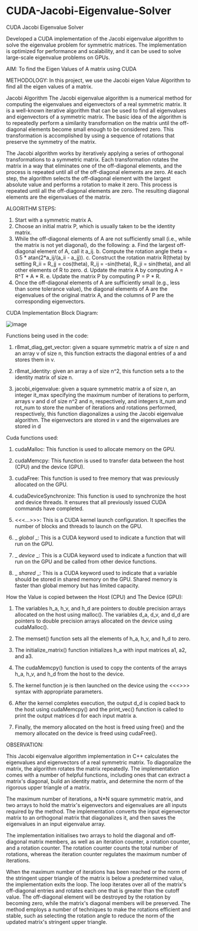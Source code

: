 # CUDA-Jacobi-Eigenvalue-Solver

CUDA Jacobi Eigenvalue Solver

Developed a CUDA implementation of the Jacobi eigenvalue algorithm to solve the eigenvalue problem for symmetric matrices. The implementation is optimized for performance and scalability, and it can be used to solve large-scale eigenvalue problems on GPUs.

AIM:
To find the Eigen Values of A matrix using CUDA

METHODOLOGY:
In this project, we use the Jacobi eigen Value Algorithm to find all the eigen values of a matrix.


Jacobi Algorithm
The Jacobi eigenvalue algorithm is a numerical method for computing the eigenvalues and eigenvectors of a real symmetric matrix. It is a well-known iterative algorithm that can be used to find all eigenvalues and eigenvectors of a symmetric matrix. The basic idea of the algorithm is to repeatedly perform a similarity transformation on the matrix until the off-diagonal elements become small enough to be considered zero. This transformation is accomplished by using a sequence of rotations that preserve the symmetry of the matrix.

The Jacobi algorithm works by iteratively applying a series of orthogonal transformations to a symmetric matrix. Each transformation rotates the matrix in a way that eliminates one of the off-diagonal elements, and the process is repeated until all of the off-diagonal elements are zero. At each step, the algorithm selects the off-diagonal element with the largest absolute value and performs a rotation to make it zero. This process is repeated until all the off-diagonal elements are zero. The resulting diagonal elements are the eigenvalues of the matrix.



ALGORITHM STEPS:

1.	Start with a symmetric matrix A.
2.	Choose an initial matrix P, which is usually taken to be the identity matrix.
3.	While the off-diagonal elements of A are not sufficiently small (i.e., while the matrix is not yet diagonal), do the following:
a.	Find the largest off-diagonal element of A, call it a_ij.
b.	Compute the rotation angle theta = 0.5 * atan(2*a_ij/(a_ii - a_jj)).
c.	Construct the rotation matrix R(theta) by setting R_ii = R_jj = cos(theta), R_ij = -sin(theta), R_ji = sin(theta), and all other elements of R to zero.
d.	Update the matrix A by computing A = R^T * A * R.
e.	Update the matrix P by computing P = P * R.
4.	Once the off-diagonal elements of A are sufficiently small (e.g., less than some tolerance value), the diagonal elements of A are the eigenvalues of the original matrix A, and the columns of P are the corresponding eigenvectors.


CUDA Implementation Block Diagram:

![image](https://github.com/athreyajamadagni/CUDA-Jacobi-Eigenvalue-Solver/assets/75878205/1686c04a-2761-4b39-8388-71fad298ceb3)

Functions being used in the code:

1.	r8mat_diag_get_vector: given a square symmetric matrix a of size n and an array v of size n, this function extracts the diagonal entries of a and stores them in v.

2.	 r8mat_identity: given an array a of size n^2, this function sets a to the identity matrix of size n.

3.	 jacobi_eigenvalue: given a square symmetric matrix a of size n, an integer it_max specifying the maximum number of iterations to perform, arrays v and d of size n^2 and n, respectively, and integers it_num and rot_num to store the number of iterations and rotations performed, respectively, this function diagonalizes a using the Jacobi eigenvalue algorithm. The eigenvectors are stored in v and the eigenvalues are stored in d

Cuda functions used:
1.	cudaMalloc: This function is used to allocate memory on the GPU.

2.	cudaMemcpy: This function is used to transfer data between the host (CPU) and the device (GPU).

3.	cudaFree: This function is used to free memory that was previously allocated on the GPU.

4.	cudaDeviceSynchronize: This function is used to synchronize the host and device threads. It ensures that all previously issued CUDA commands have completed.

5.	<<<...>>>: This is a CUDA kernel launch configuration. It specifies the number of blocks and threads to launch on the GPU.

6.	_ _global_ _: This is a CUDA keyword used to indicate a function that will run on the GPU.

7.	_ _device_ _: This is a CUDA keyword used to indicate a function that will run on the GPU and be called from other device functions.

8.	_ _shared_ _: This is a CUDA keyword used to indicate that a variable should be stored in shared memory on the GPU. Shared memory is faster than global memory but has limited capacity.


How the Value is copied between the Host (CPU) and The Device (GPU):

1.	The variables h_a, h_v, and h_d are pointers to double precision arrays allocated on the host using malloc(). The variables d_a, d_v, and d_d are pointers to double precision arrays allocated on the device using cudaMalloc().

2.	The memset() function sets all the elements of h_a, h_v, and h_d to zero.

3.	The initialize_matrix() function initializes h_a with input matrices a1, a2, and a3.

4.	The cudaMemcpy() function is used to copy the contents of the arrays h_a, h_v, and h_d from the host to the device.

5.	The kernel function je is then launched on the device using the <<<>>> syntax with appropriate parameters.

6.	After the kernel completes execution, the output d_d is copied back to the host using cudaMemcpy() and the print_vec() function is called to print the output matrices d for each input matrix a.

7.	Finally, the memory allocated on the host is freed using free() and the memory allocated on the device is freed using cudaFree().



OBSERVATION:

This Jacobi eigenvalue algorithm implementation in C++ calculates the eigenvalues and eigenvectors of a real symmetric matrix. To diagonalize the matrix, the algorithm rotates the matrix repeatedly. The implementation comes with a number of helpful functions, including ones that can extract a matrix's diagonal, build an identity matrix, and determine the norm of the rigorous upper triangle of a matrix.

The maximum number of iterations, a N*N square symmetric matrix, and two arrays to hold the matrix's eigenvectors and eigenvalues are all inputs required by the method. The implementation converts the input eigenvector matrix to an orthogonal matrix that diagonalizes it, and then saves the eigenvalues in an input eigenvalue array.

The implementation initialises two arrays to hold the diagonal and off-diagonal matrix members, as well as an iteration counter, a rotation counter, and a rotation counter. The rotation counter counts the total number of rotations, whereas the iteration counter regulates the maximum number of iterations.


When the maximum number of iterations has been reached or the norm of the stringent upper triangle of the matrix is below a predetermined value, the implementation exits the loop. The loop iterates over all of the matrix's off-diagonal entries and rotates each one that is greater than the cutoff value. The off-diagonal element will be destroyed by the rotation by becoming zero, while the matrix's diagonal members will be preserved. The method employs a number of techniques to make the rotations efficient and stable, such as selecting the rotation angle to reduce the norm of the updated matrix's stringent upper triangle.
